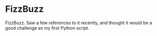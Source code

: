 FizzBuzz
========

FizzBuzz. Saw a few references to it recently, and thought it would be a good challenge as my first Python script.
